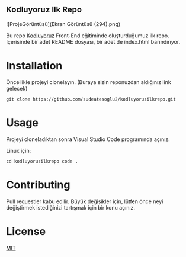 ## Kodluyoruz Ilk Repo

![ProjeGörüntüsü](Ekran Görüntüsü (294).png)

Bu repo [Kodluyoruz](https://www.kodluyoruz.org/) Front-End eğitiminde oluşturduğumuz ilk repo. Içerisinde bir adet README dosyası, bir adet de index.html barındırıyor.

# Installation

Öncellikle projeyi clonelayın. (Buraya sizin reponuzdan aldığınız link gelecek)

`git clone https://github.com/sudeatesoglu2/kodluyoruzilkrepo.git`

# Usage

Projeyi cloneladıktan sonra Visual Studio Code programında açınız.

Linux için:

```cd kodluyoruzilkrepo code . ```

# Contributing 

Pull requestler kabu edilir. Büyük değişikler için, lütfen önce neyi değiştirmek istediğinizi tartışmak için bir konu açınız.

# License

[MIT]()

